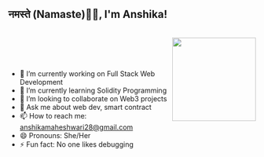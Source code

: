 ### <h2>नमस्ते (Namaste)🙏🏻, I'm Anshika!
  </br>
  
  <img align="right" src="https://media.giphy.com/media/jRf5fsn8G6YaogAWxn/giphy.gif" width="170" height="170"/>
</br></br></br>

<!--
**anshika2803/anshika2803** is a ✨ _special_ ✨ repository because its `README.md` (this file) appears on your GitHub profile.

Here are some ideas to get you started:-->

- 🔭 I’m currently working on Full Stack Web Development 
- 🌱 I’m currently learning Solidity Programming
- 👯 I’m looking to collaborate on Web3 projects
- 💬 Ask me about web dev, smart contract
- 📫 How to reach me: anshikamaheshwari28@gmail.com
- 😄 Pronouns: She/Her
- ⚡ Fun fact: No one likes debugging 
